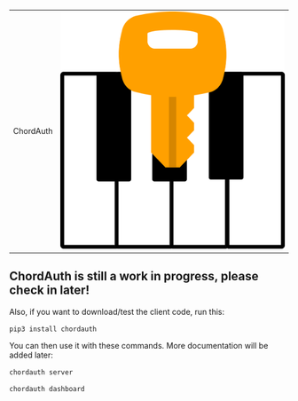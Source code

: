<table>
  <tr>
    <td>ChordAuth</td>
    <td><img src="https://raw.githubusercontent.com/SeafoodStudios/ChordAuth/main/resources/logo.png" alt="ChordAuth Logo" /></td>
  </tr>
</table>

## ChordAuth is still a work in progress, please check in later!
Also, if you want to download/test the client code, run this:
```
pip3 install chordauth
```
You can then use it with these commands. More documentation will be added later:
```
chordauth server
```
```
chordauth dashboard
```
